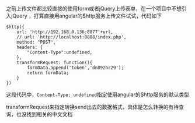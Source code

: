 之前上传文件都比较直接的使用form或者jQuery上传表单，在一个项目中不想引入jQuery ，打算直接用angular的$http服务上传文件试试，代码如下
```
$http({
    url: 'http://192.168.0.136:8077'+url,
    // url: 'http://localhost:8888/index.php',
    method: "POST",
    headers: {
        "Content-Type":undefined,
    },
    transformRequest: function(){
        formData.append('token','dn892hr29');
        return formData;
    }
})
```
这段代码中，`Content-Type: undefined`指定使用angular的$http服务的默认类型

transformRequest来指定转换send出去的数据格式，具体是怎么转换的有待查询，也没找到相关的中文文档